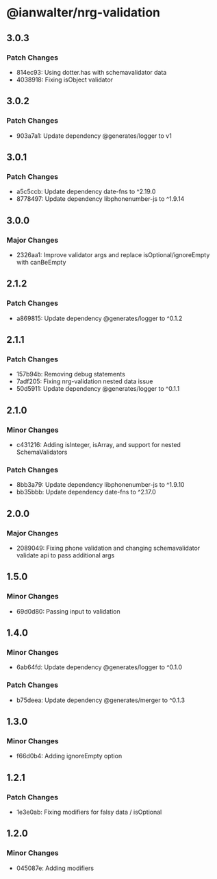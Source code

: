 # @ianwalter/nrg-validation

## 3.0.3

### Patch Changes

- 814ec93: Using dotter.has with schemavalidator data
- 4038918: Fixing isObject validator

## 3.0.2

### Patch Changes

- 903a7a1: Update dependency @generates/logger to v1

## 3.0.1

### Patch Changes

- a5c5ccb: Update dependency date-fns to ^2.19.0
- 8778497: Update dependency libphonenumber-js to ^1.9.14

## 3.0.0

### Major Changes

- 2326aa1: Improve validator args and replace isOptional/ignoreEmpty with canBeEmpty

## 2.1.2

### Patch Changes

- a869815: Update dependency @generates/logger to ^0.1.2

## 2.1.1

### Patch Changes

- 157b94b: Removing debug statements
- 7adf205: Fixing nrg-validation nested data issue
- 50d5911: Update dependency @generates/logger to ^0.1.1

## 2.1.0

### Minor Changes

- c431216: Adding isInteger, isArray, and support for nested SchemaValidators

### Patch Changes

- 8bb3a79: Update dependency libphonenumber-js to ^1.9.10
- bb35bbb: Update dependency date-fns to ^2.17.0

## 2.0.0

### Major Changes

- 2089049: Fixing phone validation and changing schemavalidator validate api to pass additional args

## 1.5.0

### Minor Changes

- 69d0d80: Passing input to validation

## 1.4.0

### Minor Changes

- 6ab64fd: Update dependency @generates/logger to ^0.1.0

### Patch Changes

- b75deea: Update dependency @generates/merger to ^0.1.3

## 1.3.0

### Minor Changes

- f66d0b4: Adding ignoreEmpty option

## 1.2.1

### Patch Changes

- 1e3e0ab: Fixing modifiers for falsy data / isOptional

## 1.2.0

### Minor Changes

- 045087e: Adding modifiers
